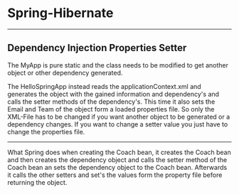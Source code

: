 # Spring-Hibernate

---

## Dependency Injection Properties Setter

The MyApp is pure static and the class needs to be modified to get another object or other dependency generated.

The HelloSpringApp instead reads the applicationContext.xml and generates the object with the gained information and dependency's and calls the setter methods of the dependency's. This time it also sets the Email and Team of the object form a loaded properties file. So only the XML-File has to be changed if you want another object to be generated or a dependency changes. If you want to change a setter value you just have to change the properties file.

---

What Spring does when creating the Coach bean, it creates the Coach bean and then creates the dependency object and calls the setter method of the Coach bean an sets the dependency object to the Coach bean. Afterwards it calls the other setters and set's the values form the property file before returning the object.